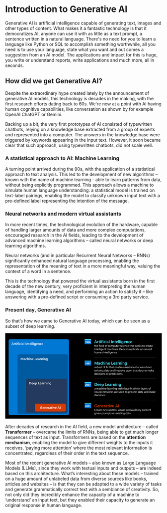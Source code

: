 # Introduction to Generative AI

Generative AI is artificial intelligence capable of generating text, images and other types of content. What makes it a fantastic technology is that it democratizes AI, anyone can use it with as little as a text prompt, a sentence written in a natural language. There's no need for you to learn a language like Python or SQL to accomplish something worthwhile, all you need is to use your language, state what you want and out comes a suggestion from an AI model. The applications and impact for this is huge, you write or understand reports, write applications and much more, all in seconds.

## How did we get Generative AI?

Despite the extraordinary hype created lately by the announcement of generative AI models, this technology is decades in the making, with the first research efforts dating back to 60s. We're now at a point with AI having human cognitive capabilities, like conversation as shown by for example OpenAI ChatGPT or Gemini.

Backing up a bit, the very first prototypes of AI consisted of typewritten chatbots, relying on a knowledge base extracted from a group of experts and represented into a computer. The answers in the knowledge base were triggered by keywords appearing in the input text. However, it soon became clear that such approach, using typewritten chatbots, did not scale well.

### A statistical approach to AI: Machine Learning

A turning point arrived during the 90s, with the application of a statistical approach to text analysis. This led to the development of new algorithms – known with the name of machine learning - able to learn patterns from data, without being explicitly programmed. This approach allows a machine to simulate human language understanding: a statistical model is trained on text-label pairings, enabling the model to classify unknown input text with a pre-defined label representing the intention of the message.

### Neural networks and modern virtual assistants

In more recent times, the technological evolution of the hardware, capable of handling larger amounts of data and more complex computations, encouraged research in the AI fields, leading to the development of advanced machine learning algorithms – called neural networks or deep learning algorithms.

Neural networks (and in particular Recurrent Neural Networks – RNNs) significantly enhanced natural language processing, enabling the representation of the meaning of text in a more meaningful way, valuing the context of a word in a sentence.

This is the technology that powered the virtual assistants born in the first decade of the new century, very proficient in interpreting the human language, identifying a need, and performing an action to satisfy it – like answering with a pre-defined script or consuming a 3rd party service.

### Present day, Generative AI

So that’s how we came to Generative AI today, which can be seen as a subset of deep learning.

![How did we get Gen AI](../images/gen_ai/gen_ai_history.png)

After decades of research in the AI field, a new model architecture – called **Transformer** – overcame the limits of RNNs, being able to get much longer sequences of text as input. Transformers are based on the **attention mechanism**, enabling the model to give different weights to the inputs it receives, ‘paying more attention’ where the most relevant information is concentrated, regardless of their order in the text sequence.

Most of the recent generative AI models – also known as Large Language Models (LLMs), since they work with textual inputs and outputs – are indeed based on this architecture. What’s interesting about these models – trained on a huge amount of unlabeled data from diverse sources like books, articles and websites – is that they can be adapted to a wide variety of tasks and generate grammatically correct text with a semblance of creativity. So, not only did they incredibly enhance the capacity of a machine to ‘understand’ an input text, but they enabled their capacity to generate an original response in human language.
